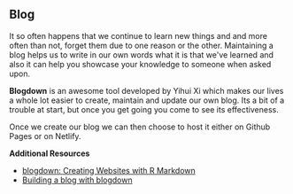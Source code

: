 ## Blog

It so often happens that we continue to learn new things and and more often than not, forget them due to one reason or the other. Maintaining a blog helps us to write in our own words what it is that we've learned and also it can help you showcase your knowledge to someone when asked upon.

**Blogdown** is an awesome tool developed by Yihui Xi which makes our lives a whole lot easier to create, maintain and update our own blog. Its a bit of a trouble at start, but once you get going you come to see its effectiveness. 

Once we create our blog we can then choose to host it either on Github Pages or on Netlify.

**Additional Resources**

- [blogdown: Creating Websites with R Markdown](https://bookdown.org/yihui/blogdown/)
- [Building a blog with blogdown](https://tclavelle.github.io/blog/blogdown_github/)
